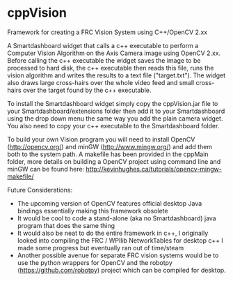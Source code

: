 cppVision
=========

Framework for creating a FRC Vision System using C++/OpenCV 2.xx

A Smartdashboard widget that calls a c++ executable to perform a Computer Vision Algorithm on the Axis Camera image using OpenCV 2.xx. Before calling the c++ executable the widget saves the image to be processed to hard disk, the c++ executable then reads this file, runs the vision algorithm and writes the results to a text file ("target.txt"). The widget also draws large cross-hairs over the whole video feed and small cross-hairs over the target found by the c++ executable.

To install the Smartdashboard widget simply copy the cppVision.jar file to your Smartdashboard/extensions folder then add it to your Smartdashboard using the drop down menu the same way you add the plain camera widget. You also need to copy your c++ executable to the Smartdashboard folder.

To build your own Vision program you will need to install OpenCV (http://opencv.org/) and minGW (http://www.mingw.org/) and add them both to the system path. A makefile has been provided in the cppMain folder, more details on building a OpenCV project using command line and minGW can be found here: http://kevinhughes.ca/tutorials/opencv-mingw-makefile/

Future Considerations:
* The upcoming version of OpenCV features official desktop Java bindings essentially making this framework obsolete
* It would be cool to code a stand-alone (aka no Smartdashboard) java program that does the same thing
* It would also be neat to do the entire framework in c++, I originally looked into compiling the FRC / WPIlib NetworkTables for desktop c++ I made some progress but eventually ran out of time/steam
* Another possible avenue for separate FRC vision systems would be to use the python wrappers for OpenCV and the robotpy (https://github.com/robotpy) project which can be compiled for desktop.
